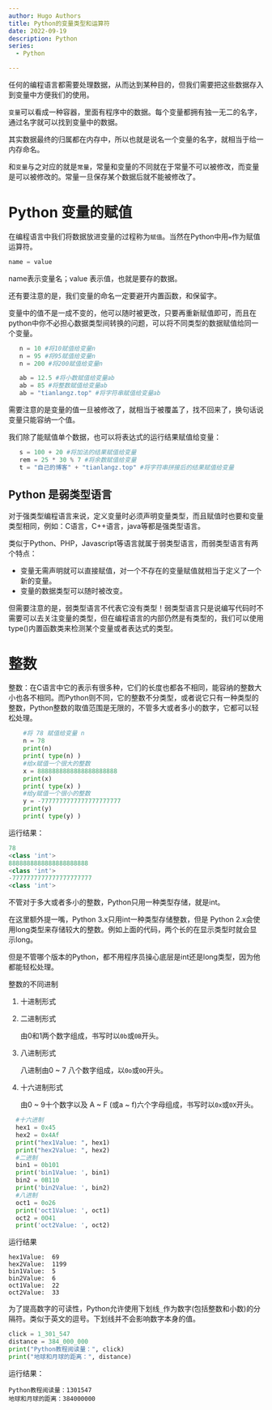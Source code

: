 ```yaml
---
author: Hugo Authors
title: Python的变量类型和运算符
date: 2022-09-19
description: Python
series:
  - Python

---
```

任何的编程语言都需要处理数据，从而达到某种目的，但我们需要把这些数据存入到变量中方便我们的使用。

<!--more-->
`变量`可以看成一种容器，里面有程序中的数据。每个变量都拥有独一无二的名字，通过名字就可以找到变量中的数据。

其实数据最终的归属都在内存中，所以也就是说名一个变量的名字，就相当于给一内存命名。

和`变量`与之对应的就是`常量`，常量和变量的不同就在于常量不可以被修改，而变量是可以被修改的。常量一旦保存某个数据后就不能被修改了。

# Python 变量的赋值
 在编程语言中我们将数据放进变量的过程称为`赋值`。当然在Python中用`=`作为赋值运算符。
 ```python
 name = value
 ```
 name表示变量名；value 表示值，也就是要存的数据。

 还有要注意的是，我们变量的命名一定要避开内置函数，和保留字。

 变量中的值不是一成不变的，他可以随时被更改，只要再重新赋值即可，而且在python中你不必担心数据类型间转换的问题，可以将不同类型的数据赋值给同一个变量。
 ```python
    n = 10 #将10赋值给变量n
    n = 95 #将95赋值给变量n
    n = 200 #将200赋值给变量n

    ab = 12.5 #将小数赋值给变量ab
    ab = 85 #将整数赋值给变量ab
    ab = "tianlangz.top" #将字符串赋值给变量ab
 ```
 需要注意的是变量的值一旦被修改了，就相当于被覆盖了，找不回来了，换句话说变量只能容纳一个值。

 我们除了能赋值单个数据，也可以将表达式的运行结果赋值给变量：
 ```python
    s = 100 + 20 #将加法的结果赋值给变量
    rem = 25 * 30 % 7 #将余数赋值给变量
    t = "自己的博客" + "tianlangz.top" #将字符串拼接后的结果赋值给变量
 ```
## Python 是弱类型语言
对于强类型编程语言来说，定义变量时必须声明变量类型，而且赋值时也要和变量类型相同，例如：C语言，C++语言，java等都是强类型语言。

类似于Python、PHP，Javascript等语言就属于弱类型语言，而弱类型语言有两个特点：
- 变量无需声明就可以直接赋值，对一个不存在的变量赋值就相当于定义了一个新的变量。
- 变量的数据类型可以随时被改变。

但需要注意的是，弱类型语言不代表它没有类型！弱类型语言只是说编写代码时不需要可以去关注变量的类型，但在编程语言的内部仍然是有类型的，我们可以使用type()内置函数类来检测某个变量或者表达式的类型。

# 整数
整数：在C语言中它的表示有很多种，它们的长度也都各不相同，能容纳的整数大小也各不相同。而Python则不同，它的整数不分类型，或者说它只有一种类型的整数，Python整数的取值范围是无限的，不管多大或者多小的数字，它都可以轻松处理。
```python
    #将 78 赋值给变量 n
    n = 78
    print(n)
    print( type(n) )
    #给x赋值一个很大的整数
    x = 8888888888888888888888
    print(x)
    print( type(x) )
    #给y赋值一个很小的整数
    y = -7777777777777777777777
    print(y)
    print( type(y) )

```

运行结果：
```python
78
<class 'int'>
8888888888888888888888
<class 'int'>
-7777777777777777777777
<class 'int'>
```

不管对于多大或者多小的整数，Python只用一种类型存储，就是int。

在这里额外提一嘴，Python 3.x只用int一种类型存储整数，但是 Python 2.x会使用long类型来存储较大的整数。例如上面的代码，两个长的在显示类型时就会显示long。

但是不管哪个版本的Python，都不用程序员操心底层是int还是long类型，因为他都能轻松处理。

整数的不同进制
1. 十进制形式
2. 二进制形式

    由0和1两个数字组成，书写时以`0b`或`0B`开头。
3. 八进制形式

    八进制由0 ~ 7 八个数字组成，以`0o`或`0O`开头。
4. 十六进制形式

    由0 ~ 9十个数字以及 A ~ F (或a ~ f)六个字母组成，书写时以`0x`或`0X`开头。

```python
  #十六进制
  hex1 = 0x45
  hex2 = 0x4Af
  print("hex1Value: ", hex1)
  print("hex2Value: ", hex2)
  #二进制
  bin1 = 0b101
  print('bin1Value: ', bin1)
  bin2 = 0B110
  print('bin2Value: ', bin2)
  #八进制
  oct1 = 0o26
  print('oct1Value: ', oct1)
  oct2 = 0O41
  print('oct2Value: ', oct2)
```
运行结果
```
hex1Value:  69
hex2Value:  1199
bin1Value:  5
bin2Value:  6
oct1Value:  22
oct2Value:  33
```

为了提高数字的可读性，Python允许使用下划线`_`作为数字(包括整数和小数)的分隔符。类似于英文的逗号。下划线并不会影响数字本身的值。
```python
click = 1_301_547
distance = 384_000_000
print("Python教程阅读量：", click)
print("地球和月球的距离：", distance)
```
运行结果：
```
Python教程阅读量：1301547
地球和月球的距离：384000000
```